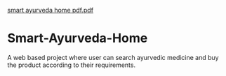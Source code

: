 [smart ayurveda home pdf.pdf](https://github.com/sundarbastakoti/Smart-Ayurveda-Home/files/7799114/smart.ayurveda.home.pdf.pdf)
# Smart-Ayurveda-Home
A web based project where user can search ayurvedic medicine and buy the product according to their requirements. 
